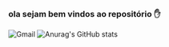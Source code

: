 ### ola sejam bem vindos ao repositório ✋
![Gmail](https://img.shields.io/badge/Gmail-D14836?style=for-the-badge&logo=gmail&logoColor=white)
![Anurag's GitHub stats](https://github-readme-stats.vercel.app/api?username=anuraghazra&show_icons=true&theme=radical)

